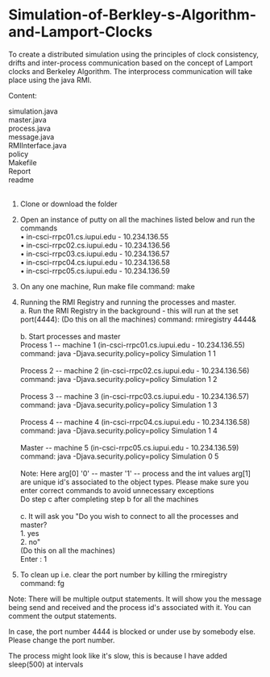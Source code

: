 # Simulation-of-Berkley-s-Algorithm-and-Lamport-Clocks
To create a distributed simulation using the principles of clock consistency, drifts and inter-process communication based on the concept of Lamport clocks and Berkeley Algorithm. The interprocess communication will take place using the java RMI.

Content:

simulation.java <br />
master.java <br />
process.java <br />
message.java <br />
RMIInterface.java <br />
policy <br />
Makefile <br />
Report <br />
readme <br />
<br />

1. Clone or download the folder

2. Open an instance of putty on all the machines listed below and run the commands<br />
• in-csci-rrpc01.cs.iupui.edu - 10.234.136.55<br />
• in-csci-rrpc02.cs.iupui.edu - 10.234.136.56<br />
• in-csci-rrpc03.cs.iupui.edu - 10.234.136.57<br />
• in-csci-rrpc04.cs.iupui.edu - 10.234.136.58<br />
• in-csci-rrpc05.cs.iupui.edu - 10.234.136.59<br />

3. On any one machine, Run make file
command: make

4. Running the RMI Registry and running the processes and master.<br />
 a. Run the RMI Registry in the background - this will run at the set port(4444): (Do this on all the machines)
	command: rmiregistry 4444& <br /><br/>
 b. Start processes and master <br />
 Process 1 -- machine 1 (in-csci-rrpc01.cs.iupui.edu - 10.234.136.55)<br />
 command: java -Djava.security.policy=policy Simulation 1 1<br /><br/>
 Process 2 -- machine 2 (in-csci-rrpc02.cs.iupui.edu - 10.234.136.56)<br />
 command: java -Djava.security.policy=policy Simulation 1 2<br /><br/>
 Process 3 -- machine 3 (in-csci-rrpc03.cs.iupui.edu - 10.234.136.57)<br />
 command: java -Djava.security.policy=policy Simulation 1 3<br /><br/>
 Process 4 -- machine 4 (in-csci-rrpc04.cs.iupui.edu - 10.234.136.58)<br />
 command: java -Djava.security.policy=policy Simulation 1 4<br /><br/>
 Master -- machine 5 (in-csci-rrpc05.cs.iupui.edu - 10.234.136.59)<br />
 command: java -Djava.security.policy=policy Simulation 0 5<br /><br/>
 Note: Here arg[0] '0' -- master '1' -- process and the int values arg[1] are unique id's associated to the object types. Please make sure you enter correct commands to avoid unnecessary exceptions<br/>
 Do step c after completing  step b for all the machines<br/><br/>
 c. It will ask you "Do you wish to connect to all the processes and master?<br/>1. yes<br/>2. no"<br/>(Do this on all the machines)<br/>Enter : 1<br/>

5. To clean up i.e. clear the port number by killing the rmiregistry 
command: fg<br/>


Note: There will be multiple output statements.
It will show you the message being send and received and the process id's associated with it.
You can comment the output statements.

In case, the port number 4444 is blocked or under use by somebody else. Please change the port number.

The process might look like it's slow, this is because I have added sleep(500) at intervals
